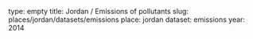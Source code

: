 type: empty
title: Jordan / Emissions of pollutants
slug: places/jordan/datasets/emissions
place: jordan
dataset: emissions
year: 2014
